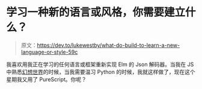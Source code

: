 # 学习一种新的语言或风格，你需要建立什么？

> 原文：<https://dev.to/lukewestby/what-do-build-to-learn-a-new-language-or-style-59c>

我喜欢用我正在学习的任何语言或框架重新实现 Elm 的 Json 解码器。当我在 JS 中熟悉[幻想世界](https://github.com/fantasyland/fantasy-land)的时候，当我需要温习 Python 的时候，我就这样做了，现在这个星期我又用了 PureScript。你呢？